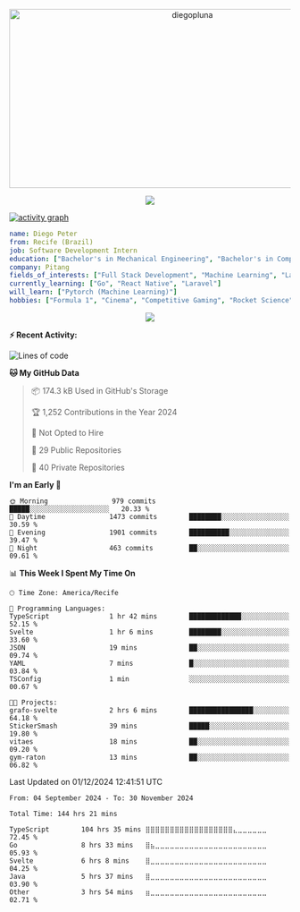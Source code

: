 <p align="center">
  <img src="https://socialify.git.ci/diegopluna/diegopluna/image?font=Inter&forks=1&issues=1&language=1&name=1&owner=1&pattern=Brick%20Wall&pulls=1&stargazers=1&theme=Dark" alt="diegopluna" width="640" height="320" />
</p>

<p align="center">
  <img src="https://github-profile-trophy.vercel.app/?username=diegopluna&theme=tokyonight&column=-1"/>
</p>

[![activity graph](https://github-readme-activity-graph.vercel.app/graph?username=diegopluna&theme=github-dark-dimmed&custom_title=diegopluna%20Activity%20Graph&hide_border=true)](https://github.com/ashutosh00710/github-readme-activity-graph)

```yaml
name: Diego Peter
from: Recife (Brazil)
job: Software Development Intern
education: ["Bachelor's in Mechanical Engineering", "Bachelor's in Computer Science"]
company: Pitang
fields_of_interests: ["Full Stack Development", "Machine Learning", "Large Language Models", "Computer Vision"]
currently_learning: ["Go", "React Native", "Laravel"]
will_learn: ["Pytorch (Machine Learning)"]
hobbies: ["Formula 1", "Cinema", "Competitive Gaming", "Rocket Science"]
```
<p align="center">
  <img src="https://music-profile.rayriffy.com/theme/dark.svg?uid=001361.7bf259d2dfb9456ca71b61612518bc5f.0128" />
</p>

**:zap: Recent Activity:**

<!--START_SECTION:activity-->
<!--END_SECTION:activity-->

<!--START_SECTION:waka-->
![Lines of code](https://img.shields.io/badge/From%20Hello%20World%20I%27ve%20Written-3.9%20million%20lines%20of%20code-blue)

**🐱 My GitHub Data** 

> 📦 174.3 kB Used in GitHub's Storage 
 > 
> 🏆 1,252 Contributions in the Year 2024
 > 
> 🚫 Not Opted to Hire
 > 
> 📜 29 Public Repositories 
 > 
> 🔑 40 Private Repositories 
 > 
**I'm an Early 🐤** 

```text
🌞 Morning                979 commits         █████░░░░░░░░░░░░░░░░░░░░   20.33 % 
🌆 Daytime                1473 commits        ████████░░░░░░░░░░░░░░░░░   30.59 % 
🌃 Evening                1901 commits        ██████████░░░░░░░░░░░░░░░   39.47 % 
🌙 Night                  463 commits         ██░░░░░░░░░░░░░░░░░░░░░░░   09.61 % 
```


📊 **This Week I Spent My Time On** 

```text
🕑︎ Time Zone: America/Recife

💬 Programming Languages: 
TypeScript               1 hr 42 mins        █████████████░░░░░░░░░░░░   52.15 % 
Svelte                   1 hr 6 mins         ████████░░░░░░░░░░░░░░░░░   33.60 % 
JSON                     19 mins             ██░░░░░░░░░░░░░░░░░░░░░░░   09.74 % 
YAML                     7 mins              █░░░░░░░░░░░░░░░░░░░░░░░░   03.84 % 
TSConfig                 1 min               ░░░░░░░░░░░░░░░░░░░░░░░░░   00.67 % 

🐱‍💻 Projects: 
grafo-svelte             2 hrs 6 mins        ████████████████░░░░░░░░░   64.18 % 
StickerSmash             39 mins             █████░░░░░░░░░░░░░░░░░░░░   19.80 % 
vitaes                   18 mins             ██░░░░░░░░░░░░░░░░░░░░░░░   09.20 % 
gym-raton                13 mins             ██░░░░░░░░░░░░░░░░░░░░░░░   06.82 % 
```


 Last Updated on 01/12/2024 12:41:51 UTC
<!--END_SECTION:waka-->

<!--START_SECTION:waka-simple-->

```text
From: 04 September 2024 - To: 30 November 2024

Total Time: 144 hrs 21 mins

TypeScript        104 hrs 35 mins ⣿⣿⣿⣿⣿⣿⣿⣿⣿⣿⣿⣿⣿⣿⣿⣿⣿⣿⣄⣀⣀⣀⣀⣀⣀   72.45 %
Go                8 hrs 33 mins   ⣿⣦⣀⣀⣀⣀⣀⣀⣀⣀⣀⣀⣀⣀⣀⣀⣀⣀⣀⣀⣀⣀⣀⣀⣀   05.93 %
Svelte            6 hrs 8 mins    ⣿⣀⣀⣀⣀⣀⣀⣀⣀⣀⣀⣀⣀⣀⣀⣀⣀⣀⣀⣀⣀⣀⣀⣀⣀   04.25 %
Java              5 hrs 37 mins   ⣿⣀⣀⣀⣀⣀⣀⣀⣀⣀⣀⣀⣀⣀⣀⣀⣀⣀⣀⣀⣀⣀⣀⣀⣀   03.90 %
Other             3 hrs 54 mins   ⣶⣀⣀⣀⣀⣀⣀⣀⣀⣀⣀⣀⣀⣀⣀⣀⣀⣀⣀⣀⣀⣀⣀⣀⣀   02.71 %
```

<!--END_SECTION:waka-simple-->
